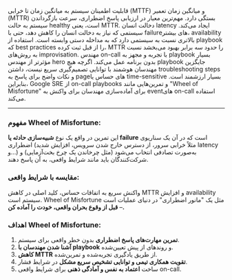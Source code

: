 قابلیت اطمینان سیستم به میانگین زمان تا خرابی (MTTF) و میانگین زمان تعمیر (MTTR) بستگی دارد. مهم‌ترین معیار در ارزیابی پاسخ اضطراری، سرعت بازگرداندن سیستم به حالت healthy است، یعنی MTTR. دخالت انسان latency ایجاد می‌کند. سیستمی که نیاز به دخالت انسان را کاهش دهد، حتی با failureهای بیشتر، availability بالاتری نسبت به سیستمی دارد که به مداخله دستی وابسته است. استفاده از playbook که best practices را از قبل ثبت کرده، MTTR را حدود سه برابر بهبود می‌بخشد نسبت به روش‌های improvisation. مهندس on-call با تجربه و مجهز به playbook بسیار مؤثرتر از مهندس hero بدون برنامه عمل می‌کند. اگرچه هیچ playbook جایگزین مهندسان هوشمند با توانایی تصمیم‌گیری سریع نیست، داشتن troubleshooting steps و نکات واضح برای پاسخ به pageهای حساس یا time-sensitive بسیار ارزشمند است. بنابراین، Google SRE از on-call playbooks و تمرین‌هایی مانند "Wheel of Misfortune" برای آماده‌سازی مهندسان برای واکنش به eventهای on-call استفاده می‌کند.

----------

### مفهوم Wheel of Misfortune:

این تمرین در واقع یک نوع **شبیه‌سازی حادثه یا failure** است که در آن یک سناریوی اضطراری (مثلاً خرابی سرور، از دسترس خارج شدن سرویس، افزایش شدید latency و...) به‌صورت تصادفی انتخاب می‌شود (مثل چرخاندن یک چرخ بخت‌آزمایی) و شرکت‌کنندگان باید مانند شرایط واقعی، به آن پاسخ دهند.

### مقایسه با شرایط واقعی:

واکنش سریع به اتفاقات حساس، کلید اصلی در کاهش MTTR و افزایش availability سیستم است. Wheel of Misfortune مثل یک "مانور اضطراری" در دنیای عملیات است – **قبل از وقوع بحران واقعی، خودت را آماده کن.**

### اهداف Wheel of Misfortune:

1. **تمرین مهارت‌های پاسخ اضطراری** بدون خطر واقعی برای سیستم.
2. **آشنا شدن مهندسان با playbook** و روندهای از پیش تعیین‌شده.
3. **کاهش MTTR** از طریق یادگیری تجربه‌شده و تمرین‌شده.
4. **تقویت همکاری تیمی و توانایی تشخیص سریع مشکل** در شرایط فشار.
5. ساخت **اعتماد به نفس و آمادگی ذهنی** برای شرایط واقعی on-call.